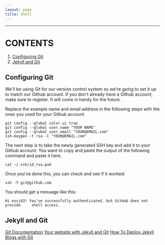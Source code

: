 ```yaml
---
layout: page
title: Shell
---
```


---

# CONTENTS
1. [Configuring Git](#configuring-git)
2. [Jekyll and Git](#jekyll-and-git)

## Configuring Git

We'll be using Git for our version control system so we're going to set it up to match our Github account. If you don't already have a Github account, make sure to register. It will come in handy for the future.

Replace the example name and email address in the following steps with the ones you used for your Github account.

    git config --global color.ui true
    git config --global user.name "YOUR NAME"
    git config --global user.email "YOUR@EMAIL.com"
    ssh-keygen -t rsa -C "YOUR@EMAIL.com"

The next step is to take the newly generated SSH key and add it to your Github account. You want to copy and paste the output of the following command and paste it here.

    cat ~/.ssh/id_rsa.pub

Once you've done this, you can check and see if it worked:

    ssh -T git@github.com

You should get a message like this:

    Hi excid3! You've successfully authenticated, but GitHub does not provide     shell access. 

## Jekyll and Git
[Git Documentation](https://help.github.com/articles/using-jekyll-with-pages/)
[Your website with Jekyll and Git](http://tuxette.nathalievilla.org/?p=1403&lang=en)
[How To Deploy Jekyll Blogs with Git](https://www.digitalocean.com/community/tutorials/how-to-deploy-jekyll-blogs-with-git)
